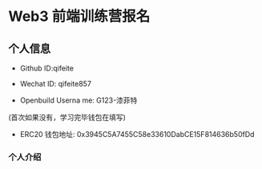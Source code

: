 # Web3 前端训练营报名

## 个人信息

* Github ID:qifeite

* Wechat ID: qifeite857

* Openbuild Userna me: G123-漆菲特

(首次如果没有，学习完毕钱包在填写)

* ERC20 钱包地址: 0x3945C5A7455C58e33610DabCE15F814636b50fDd

### 个人介绍


